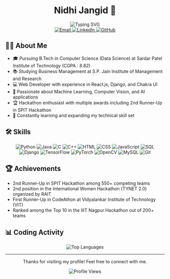<h1 align="center">Nidhi Jangid 👋</h1>

<div align="center">
  <img src="https://readme-typing-svg.herokuapp.com?font=Fira+Code&size=25&duration=3000&pause=1000&color=6D8B74&center=true&vCenter=true&width=600&lines=Computer+Science+Student;Data+Science+Enthusiast;Web+Developer;Machine+Learning+Practitioner" alt="Typing SVG" />
</div>

<div align="center">
  <a href="mailto:jangidnidhi243@gmail.com">
    <img src="https://img.shields.io/badge/Email-D14836?style=for-the-badge&logo=gmail&logoColor=white" alt="Email" />
  </a>
  <a href="https://linkedin.com/in/nidhi-jangid-9145b625b">
    <img src="https://img.shields.io/badge/LinkedIn-0077B5?style=for-the-badge&logo=linkedin&logoColor=white" alt="LinkedIn" />
  </a>
  <a href="https://github.com/nidhijangid9">
    <img src="https://img.shields.io/badge/GitHub-100000?style=for-the-badge&logo=github&logoColor=white" alt="GitHub" />
  </a>
</div>

## 👩‍💻 About Me

- 🎓 Pursuing B.Tech in Computer Science (Data Science) at Sardar Patel Institute of Technology (CGPA : 8.82)
- 📚 Studying Business Management at S.P. Jain Institute of Management and Research
- 💻 Web Developer with experience in React.js, Django, and Chakra UI
- 🤖 Passionate about Machine Learning, Computer Vision, and AI applications
- 🏆 Hackathon enthusiast with multiple awards including 2nd Runner-Up in SPIT Hackathon
- 🌱 Constantly learning and expanding my technical skill set

## 🛠️ Skills

<div align="center">
  <img src="https://img.shields.io/badge/Python-3776AB?style=for-the-badge&logo=python&logoColor=white" alt="Python" />
  <img src="https://img.shields.io/badge/Java-ED8B00?style=for-the-badge&logo=java&logoColor=white" alt="Java" />
  <img src="https://img.shields.io/badge/C-00599C?style=for-the-badge&logo=c&logoColor=white" alt="C" />
  <img src="https://img.shields.io/badge/C%2B%2B-00599C?style=for-the-badge&logo=c%2B%2B&logoColor=white" alt="C++" />
  <img src="https://img.shields.io/badge/HTML5-E34F26?style=for-the-badge&logo=html5&logoColor=white" alt="HTML" />
  <img src="https://img.shields.io/badge/CSS3-1572B6?style=for-the-badge&logo=css3&logoColor=white" alt="CSS" />
  <img src="https://img.shields.io/badge/JavaScript-F7DF1E?style=for-the-badge&logo=javascript&logoColor=black" alt="JavaScript" />
  <img src="https://img.shields.io/badge/SQL-4479A1?style=for-the-badge&logo=mysql&logoColor=white" alt="SQL" />
  <img src="https://img.shields.io/badge/Django-092E20?style=for-the-badge&logo=django&logoColor=white" alt="Django" />
  <img src="https://img.shields.io/badge/TensorFlow-FF6F00?style=for-the-badge&logo=tensorflow&logoColor=white" alt="TensorFlow" />
  <img src="https://img.shields.io/badge/PyTorch-EE4C2C?style=for-the-badge&logo=pytorch&logoColor=white" alt="PyTorch" />
  <img src="https://img.shields.io/badge/OpenCV-5C3EE8?style=for-the-badge&logo=opencv&logoColor=white" alt="OpenCV" />
  <img src="https://img.shields.io/badge/MySQL-4479A1?style=for-the-badge&logo=mysql&logoColor=white" alt="MySQL" />
  <img src="https://img.shields.io/badge/Git-F05032?style=for-the-badge&logo=git&logoColor=white" alt="Git" />
</div>

## 🏆 Achievements

- 2nd Runner-Up in SPIT Hackathon among 550+ competing teams
- 2nd position in the International Women Hackathon (TYNET 2.0) organized by RAIT
- First Runner-Up in CodeAthon at Vidyalankar Institute of Technology (VIT)
- Ranked among the Top 10 in the IIIT Nagpur Hackathon out of 200+ teams

## 📊 Coding Activity

<div align="center">
  <img src="https://github-readme-stats.vercel.app/api/top-langs/?username=nidhijangid9&layout=compact&theme=vue" alt="Top Languages" />
</div>

---

<div align="center">
  <p>Thanks for visiting my profile! Feel free to connect with me.</p>
  <img src="https://komarev.com/ghpvc/?username=nidhijangid9&color=green" alt="Profile Views" />
</div>
